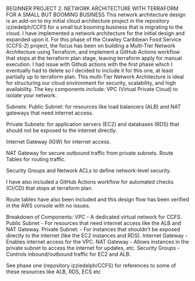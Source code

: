 BEGINNER PROJECT 2. NETWORK ARCHITECTURE WITH TERRAFORM FOR A SMALL BUT BOOMING BUSINESS
This network architecture design is an add-on to my initial cloud architecture project in the repository izziedelph/CCFS for a small but booming business that is migrating to the cloud. I have implemented a network architecture for the initial design and expanded upon it. 
For this phase of the Crawley Caribbean Food Service (CCFS-2) project, the focus has been on building a Multi-Tier Network Architecture using Terraform, and implement a GitHub Actions workflow that stops at the terraform plan stage, leaving terraform apply for manual execution. I had issue with Github actions with the first phase which I eventually had to delete so I decided to include it for this one, at least partially up to terraform plan. 
This multi-Tier Network Architecture is ideal for structuring our cloud environment for security, scalability, and high availability. The key components include:
VPC (Virtual Private Cloud) to isolate your network.

Subnets:
Public Subnet: for resources like load balancers (ALB) and NAT gateways that need internet access.

Private Subnets: for application servers (EC2) and databases (RDS) that should not be exposed to the internet directly.

Internet Gateway (IGW) for internet access.

NAT Gateway for secure outbound traffic from private subnets.
Route Tables for routing traffic.

Security Groups and Network ACLs to define network-level security.

I have also included a GitHub Actions workflow for automated checks (CI/CD) that stops at terraform plan.

Route tables have also been included and this design flow has been verified in the AWS console with no issues. 

Breakdown of Components:
VPC - A dedicated virtual network for CCFS.
Public Subnet - For resources that need internet access like the ALB and NAT Gateway.
Private Subnet: - For instances that shouldn't be exposed directly to the internet (like the EC2 instances and RDS).
Internet Gateway - Enables internet access for the VPC.
NAT Gateway - Allows instances in the private subnet to access the internet for updates, etc.
Security Groups - Controls inbound/outbound traffic for EC2 and ALB.

See phase one (repository izziedelph/CCFS) for references to some of these resources like ALB, RDS, ECS etc
